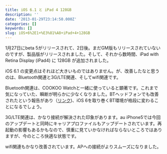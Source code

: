 ```yaml
---
title: iOS 6.1 と iPad 4 128GB
description: ''
date: '2013-01-29T23:14:50.000Z'
categories: []
keywords: []
slug: iOS+6%2E1+%E3%81%A8+iPad+4+128GB
---
```

1月27日にbeta 5がリリースされて、2日後。まだGM版もリリースされていないのですが、製品版がリリースされました。そして、それから数時間、iPad with Retina Display (iPad4) に 128GB が追加されました。

iOS 6.1 の変更点はそれほど大きいものではありません。が、改善したなと思うのは、Bluetooth関連と3G/LTE関連、そしてwifi関連です。

Bluetooth関連は、COOKOO Watchと一緒に使っていると顕著です。これまで気になっていた、瞬断が明らかに少なくなりました。BTヘッドフォンでも改善されたという報告があり（[リンク](http://so-mo.net/?p=27651))、iOS 6を取り巻くBT環境が格段に変わることになるでしょう。

3G/LTE関連は、かなり接続が解決された印象があります。au iPhone5では今回のアップデートと同時にキャリアプロファイルもアップデートされています。再起動の影響もあるかもなので、慎重に見ていかなければならないところではありますが、今のところ快適な状態です。

wifi関連もかなり改善されています。APへの接続がよりスムーズになりました。